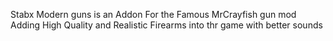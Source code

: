 Stabx Modern guns is an Addon For the Famous MrCrayfish gun mod Adding High Quality and Realistic Firearms into thr game with better sounds